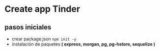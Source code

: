 # Create app Tinder

## pasos iniciales
- crear package.json ```npm init -y```
- instalación de paquetes **( express, morgan, pg, pg-hstore, sequelize )**
